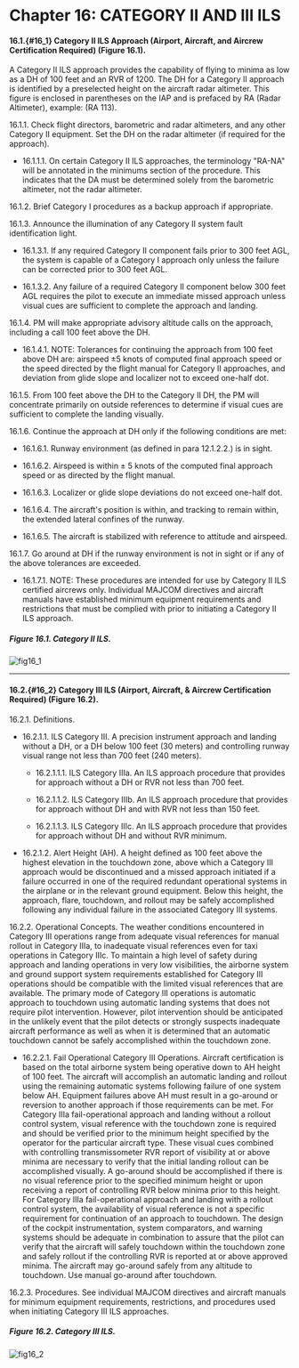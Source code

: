 # Chapter 16: CATEGORY II AND III ILS

#### 16.1.{#16_1} Category II ILS Approach (Airport, Aircraft, and Aircrew Certification Required) (Figure 16.1).

A Category II ILS approach provides the capability of flying to minima as low as a DH of 100 feet and an RVR of 1200. The DH for a Category II approach is identified by a preselected height on the aircraft radar altimeter. This figure is enclosed in parentheses on the IAP and is prefaced by RA (Radar Altimeter), example: (RA 113).

16.1.1. Check flight directors, barometric and radar altimeters, and any other Category II equipment. Set the DH on the radar altimeter (if required for the approach).

+ 16.1.1.1. On certain Category II ILS approaches, the terminology "RA-NA" will be annotated in the minimums section of the procedure. This indicates that the DA must be determined solely from the barometric altimeter, not the radar altimeter.

16.1.2. Brief Category I procedures as a backup approach if appropriate.

16.1.3. Announce the illumination of any Category II system fault identification light.

+ 16.1.3.1. If any required Category II component fails prior to 300 feet AGL, the system is capable of a Category I approach only unless the failure can be corrected prior to 300 feet AGL.

+ 16.1.3.2. Any failure of a required Category II component below 300 feet AGL requires the pilot to execute an immediate missed approach unless visual cues are sufficient to complete the approach and landing.

16.1.4. PM will make appropriate advisory altitude calls on the approach, including a call 100 feet above the DH.

+ 16.1.4.1. NOTE: Tolerances for continuing the approach from 100 feet above DH are: airspeed ±5 knots of computed final approach speed or the speed directed by the flight manual for Category II approaches, and deviation from glide slope and localizer not to exceed one-half dot.

16.1.5. From 100 feet above the DH to the Category II DH, the PM will concentrate primarily on outside references to determine if visual cues are sufficient to complete the landing visually.

16.1.6. Continue the approach at DH only if the following conditions are met:

+ 16.1.6.1. Runway environment (as defined in para 12.1.2.2.) is in sight.

+ 16.1.6.2. Airspeed is within ± 5 knots of the computed final approach speed or as directed by the flight manual.

+ 16.1.6.3. Localizer or glide slope deviations do not exceed one-half dot.

+ 16.1.6.4. The aircraft's position is within, and tracking to remain within, the extended lateral confines of the runway.

+ 16.1.6.5. The aircraft is stabilized with reference to attitude and airspeed.

16.1.7. Go around at DH if the runway environment is not in sight or if any of the above tolerances are exceeded.

+ 16.1.7.1. NOTE: These procedures are intended for use by Category II ILS certified aircrews only. Individual MAJCOM directives and aircraft manuals have established minimum equipment requirements and restrictions that must be complied with prior to initiating a Category II ILS approach.

##### Figure 16.1. Category II ILS.
![fig16_1](figs/fig16_1.png)

----

#### 16.2.{#16_2} Category III ILS (Airport, Aircraft, & Aircrew Certification Required) (Figure 16.2).

16.2.1. Definitions.

+ 16.2.1.1. ILS Category III. A precision instrument approach and landing without a DH, or a DH below 100 feet (30 meters) and controlling runway visual range not less than 700 feet (240 meters).

	+ 16.2.1.1.1. ILS Category IIIa. An ILS approach procedure that provides for approach without a DH or RVR not less than 700 feet.

	+ 16.2.1.1.2. ILS Category IIIb. An ILS approach procedure that provides for approach without DH and with RVR not less than 150 feet.

	+ 16.2.1.1.3. ILS Category IIIc. An ILS approach procedure that provides for approach without DH and without RVR minimum.

+ 16.2.1.2. Alert Height (AH). A height defined as 100 feet above the highest elevation in the touchdown zone, above which a Category III approach would be discontinued and a missed approach initiated if a failure occurred in one of the required redundant operational systems in the airplane or in the relevant ground equipment. Below this height, the approach, flare, touchdown, and rollout may be safely accomplished following any individual failure in the associated Category III systems.

16.2.2. Operational Concepts. The weather conditions encountered in Category III operations range from adequate visual references for manual rollout in Category IIIa, to inadequate visual references even for taxi operations in Category IIIc. To maintain a high level of safety during approach and landing operations in very low visibilities, the airborne system and ground support system requirements established for Category III operations should be compatible with the limited visual references that are available. The primary mode of Category III operations is automatic approach to touchdown using automatic landing systems that does not require pilot intervention. However, pilot intervention should be anticipated in the unlikely event that the pilot detects or strongly suspects inadequate aircraft performance as well as when it is determined that an automatic touchdown cannot be safely accomplished within the touchdown zone.

+ 16.2.2.1. Fail Operational Category III Operations. Aircraft certification is based on the total airborne system being operative down to AH height of 100 feet. The aircraft will accomplish an automatic landing and rollout using the remaining automatic systems following failure of one system below AH. Equipment failures above AH must result in a go-around or reversion to another approach if those requirements can be met. For Category IIIa fail-operational approach and landing without a rollout control system, visual reference with the touchdown zone is required and should be verified prior to the minimum height specified by the operator for the particular aircraft type. These visual cues combined with controlling transmissometer RVR report of visibility at or above minima are necessary to verify that the initial landing rollout can be accomplished visually. A go-around should be accomplished if there is no visual reference prior to the specified minimum height or upon receiving a report of controlling RVR below minima prior to this height. For Category IIIa fail-operational approach and landing with a rollout control system, the availability of visual reference is not a specific requirement for continuation of an approach to touchdown. The design of the cockpit instrumentation, system comparators, and warning systems should be adequate in combination to assure that the pilot can verify that the aircraft will safely touchdown within the touchdown zone and safely rollout if the controlling RVR is reported at or above approved minima. The aircraft may go-around safely from any altitude to touchdown. Use manual go-around after touchdown.

16.2.3. Procedures. See individual MAJCOM directives and aircraft manuals for minimum equipment requirements, restrictions, and procedures used when initiating Category III ILS approaches.

##### Figure 16.2. Category III ILS.
![fig16_2](figs/fig16_2.png)
